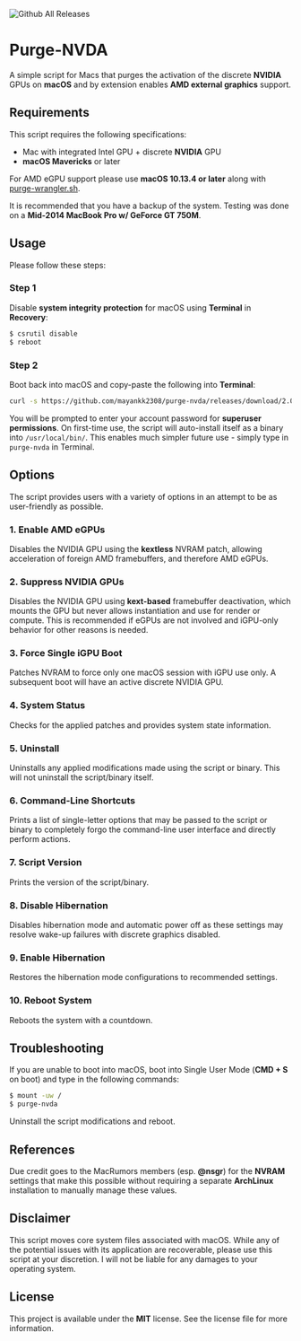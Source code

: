![Github All Releases](https://img.shields.io/github/downloads/mayankk2308/purge-nvda/total.svg?style=for-the-badge)
# Purge-NVDA
A simple script for Macs that purges the activation of the discrete **NVIDIA** GPUs on **macOS** and by extension enables **AMD external graphics** support.

## Requirements
This script requires the following specifications:
* Mac with integrated Intel GPU + discrete **NVIDIA** GPU
* **macOS Mavericks** or later

For AMD eGPU support please use **macOS 10.13.4 or later** along with [purge-wrangler.sh](https://github.com/mayankk2308/purge-wrangler/releases).

It is recommended that you have a backup of the system. Testing was done on a **Mid-2014 MacBook Pro w/ GeForce GT 750M**.

## Usage
Please follow these steps:

### Step 1
Disable **system integrity protection** for macOS using **Terminal** in **Recovery**:
```bash
$ csrutil disable
$ reboot
```

### Step 2
Boot back into macOS and copy-paste the following into **Terminal**:
```bash
curl -s https://github.com/mayankk2308/purge-nvda/releases/download/2.0.0/purge-nvda.sh;chmod +x purge-nvda.sh;./purge-nvda.sh;rm purge-nvda.sh
```

You will be prompted to enter your account password for **superuser permissions**. On first-time use, the script will auto-install itself as a binary into `/usr/local/bin/`. This enables much simpler future use - simply type in `purge-nvda` in Terminal.

## Options
The script provides users with a variety of options in an attempt to be as user-friendly as possible.

### 1. Enable AMD eGPUs
Disables the NVIDIA GPU using the **kextless** NVRAM patch, allowing acceleration of foreign AMD framebuffers, and therefore AMD eGPUs.

### 2. Suppress NVIDIA GPUs
Disables the NVIDIA GPU using **kext-based** framebuffer deactivation, which mounts the GPU but never allows instantiation and use for render or compute. This is recommended if eGPUs are not involved and iGPU-only behavior for other reasons is needed.

### 3. Force Single iGPU Boot
Patches NVRAM to force only one macOS session with iGPU use only. A subsequent boot will have an active discrete NVIDIA GPU.

### 4. System Status
Checks for the applied patches and provides system state information.

### 5. Uninstall
Uninstalls any applied modifications made using the script or binary. This will not uninstall the script/binary itself.

### 6. Command-Line Shortcuts
Prints a list of single-letter options that may be passed to the script or binary to completely forgo the command-line user interface and directly perform actions.

### 7. Script Version
Prints the version of the script/binary.

### 8. Disable Hibernation
Disables hibernation mode and automatic power off as these settings may resolve wake-up failures with discrete graphics disabled.

### 9. Enable Hibernation
Restores the hibernation mode configurations to recommended settings.

### 10. Reboot System
Reboots the system with a countdown.

## Troubleshooting
If you are unable to boot into macOS, boot into Single User Mode (**CMD + S** on boot) and type in the following commands:
```bash
$ mount -uw /
$ purge-nvda
```

Uninstall the script modifications and reboot.

## References
Due credit goes to the MacRumors members (esp. **@nsgr**) for the **NVRAM** settings that make this possible without requiring a separate **ArchLinux** installation to manually manage these values.

## Disclaimer
This script moves core system files associated with macOS. While any of the potential issues with its application are recoverable, please use this script at your discretion. I will not be liable for any damages to your operating system.

## License
This project is available under the **MIT** license. See the license file for more information.
